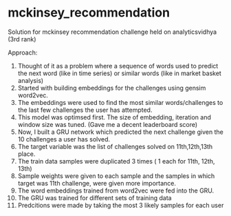 # mckinsey_recommendation
Solution for mckinsey recommendation challenge held on analyticsvidhya (3rd rank)

Approach: 
1. Thought of it as a problem where a sequence of words used to predict the next word (like in time series) or similar words (like in market basket analysis)
2. Started with building embeddings for the challenges using gensim word2vec. 
3. The embeddings were used to find the most similar words/challenges to the last few challenges the user has attempted. 
4. This model was optimsed first. The size of embedding, iteration and window size was tuned. (Gave me a decent leaderboard score)
5. Now, I built a GRU network which predicted the next challenge given the 10 challenges a user has solved. 
6. The target variable was the list of challenges solved on 11th,12th,13th place. 
7. The train data samples were duplicated 3 times ( 1 each for 11th, 12th, 13th)
8. Sample weights were given to each sample and the samples in which target was 11th challenge, were given more importance.  
9. The word embeddings trained from word2vec were fed into the GRU. 
10. The GRU was trained for different sets of training data 
11. Predcitions were made by taking the most 3 likely samples for each user
